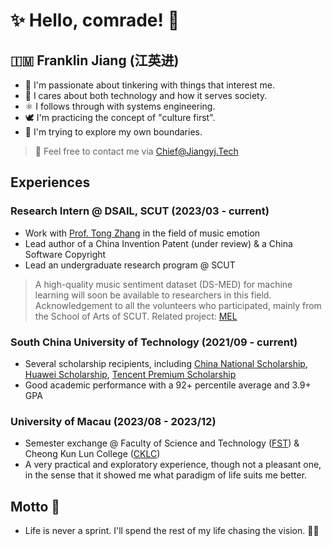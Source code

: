 # ✨ Hello, comrade! 🫡

## 🇮🇲 Franklin Jiang (江英进)

- 🔭 I'm passionate about tinkering with things that interest me.
- 🤔 I cares about both technology and how it serves society.
- ⚛️ I follows through with systems engineering.
- 🕊️ I'm practicing the concept of "culture first".
- 🧗 I'm trying to explore my own boundaries.

> 📧 Feel free to contact me via [Chief@Jiangyj.Tech](mailto:Chief@Jiangyj.Tech)

## Experiences
### Research Intern @ DSAIL, SCUT (2023/03 - current)
- Work with [Prof. Tong Zhang](https://www2.scut.edu.cn/cs/2021/0317/c22284a422099/page.psp) in the field of music emotion
- Lead author of a China Invention Patent (under review) & a China Software Copyright
- Lead an undergraduate research program @ SCUT
> A high-quality music sentiment dataset (DS-MED) for machine learning will soon be available to researchers in this field. Acknowledgement to all the volunteers who participated, mainly from the School of Arts of SCUT. Related project: [MEL](https://MEL.Jiangyj.Tech)

### South China University of Technology (2021/09 - current)
- Several scholarship recipients, including [China National Scholarship](http://www2.scut.edu.cn/cs/2023/0926/c22328a519976/page.htm), [Huawei Scholarship](http://www2.scut.edu.cn/cs/2022/1017/c22328a484136/page.htm), [Tencent Premium Scholarship](http://www2.scut.edu.cn/cs/2023/1117/c22328a525716/page.htm)
- Good academic performance with a 92+ percentile average and 3.9+ GPA

### University of Macau (2023/08 - 2023/12)
- Semester exchange @ Faculty of Science and Technology ([FST](https://www.fst.um.edu.mo/)) & Cheong Kun Lun College ([CKLC](https://cklc.rc.um.edu.mo/))
- A very practical and exploratory experience, though not a pleasant one, in the sense that it showed me what paradigm of life suits me better.

## Motto 🎯
- Life is never a sprint. I'll spend the rest of my life chasing the vision. ☭⃢

<!--
**Franklin-Jiang/Franklin-Jiang** is a ✨ _special_ ✨ repository because its `README.md` (this file) appears on your GitHub profile.

Here are some ideas to get you started:

- 🔭 I’m currently working on ...
- 🌱 I’m currently learning ...
- 👯 I’m looking to collaborate on ...
- 🤔 I’m looking for help with ...
- 💬 Ask me about ...
- 📫 How to reach me: ...
- 😄 Pronouns: ...
- ⚡ Fun fact: ...
-->
